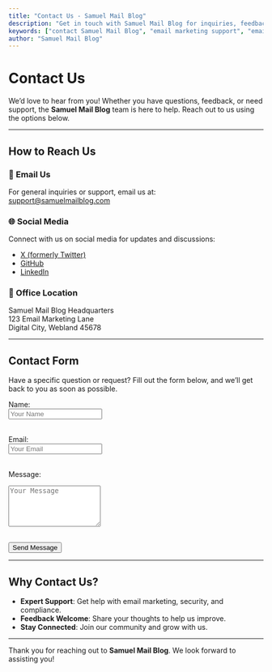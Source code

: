 ```yaml
---
title: "Contact Us - Samuel Mail Blog"
description: "Get in touch with Samuel Mail Blog for inquiries, feedback, or support. We're here to help with your email marketing, security, and compliance needs."
keywords: ["contact Samuel Mail Blog", "email marketing support", "email security inquiries", "feedback", "support"]
author: "Samuel Mail Blog"
---
```


# Contact Us

We’d love to hear from you! Whether you have questions, feedback, or need support, the **Samuel Mail Blog** team is here to help. Reach out to us using the options below.

---

## How to Reach Us

### 📧 Email Us
For general inquiries or support, email us at:  
[support@samuelmailblog.com](mailto:support@samuelmailblog.com)

### 🌐 Social Media
Connect with us on social media for updates and discussions:  
- [X (formerly Twitter)](https://x.com/samuelmailblog)  
- [GitHub](https://github.com/samuelmailblog)  
- [LinkedIn](https://linkedin.com/company/samuelmailblog)

### 📍 Office Location
Samuel Mail Blog Headquarters  
123 Email Marketing Lane  
Digital City, Webland 45678

---

## Contact Form

Have a specific question or request? Fill out the form below, and we’ll get back to you as soon as possible.

<form action="/submit-contact" method="POST">
  <label for="name">Name:</label><br>
  <input type="text" id="name" name="name" placeholder="Your Name" required><br><br>
  
  <label for="email">Email:</label><br>
  <input type="email" id="email" name="email" placeholder="Your Email" required><br><br>
  
  <label for="message">Message:</label><br>
  <textarea id="message" name="message" placeholder="Your Message" rows="5" required></textarea><br><br>
  
  <button type="submit">Send Message</button>
</form>

---

## Why Contact Us?

- **Expert Support**: Get help with email marketing, security, and compliance.  
- **Feedback Welcome**: Share your thoughts to help us improve.  
- **Stay Connected**: Join our community and grow with us.

---

Thank you for reaching out to **Samuel Mail Blog**. We look forward to assisting you!